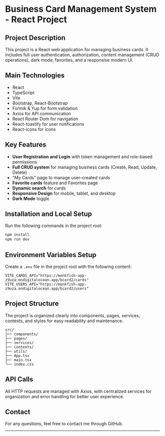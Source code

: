 # Business Card Management System - React Project

## Project Description
This project is a React web application for managing business cards. It includes full user authentication, authorization, content management (CRUD operations), dark mode, favorites, and a responsive modern UI.

## Main Technologies

- React
- TypeScript
- Vite
- Bootstrap, React-Bootstrap
- Formik & Yup for form validation
- Axios for API communication
- React Router Dom for navigation
- React-toastify for user notifications
- React-icons for icons

## Key Features

- **User Registration and Login** with token management and role-based permissions
- **Full CRUD system** for managing business cards (Create, Read, Update, Delete)
- "My Cards" page to manage user-created cards
- **Favorite cards** feature and Favorites page
- **Dynamic search** for cards
- **Responsive Design** for mobile, tablet, and desktop
- **Dark Mode** toggle

## Installation and Local Setup

Run the following commands in the project root:

```bash
npm install
npm run dev
```

## Environment Variables Setup

Create a `.env` file in the project root with the following content:

```env
VITE_CARDS_API="https://monkfish-app-z9uza.ondigitalocean.app/bcard2/cards"
VITE_USERS_API="https://monkfish-app-z9uza.ondigitalocean.app/bcard2/users"
```

## Project Structure

The project is organized clearly into components, pages, services, contexts, and styles for easy readability and maintenance.

```
src/
├── components/
├── pages/
├── services/
├── contexts/
├── utils/
├── App.tsx
├── main.tsx
└── index.css
```

## API Calls

All HTTP requests are managed with Axios, with centralized services for organization and error handling for better user experience.

## Contact

For any questions, feel free to contact me through GitHub.

---




  
